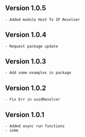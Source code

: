 ## Version 1.0.5
```
- Added module Host To IP Resolver
```
## Version 1.0.4
```
- Request package update
```
## Version 1.0.3
```
- Add some examples in package
```
## Version 1.0.2
```
- Fix Err in uuidResolcer
```
## Version 1.0.1
```
- Added async run functions
- some
```